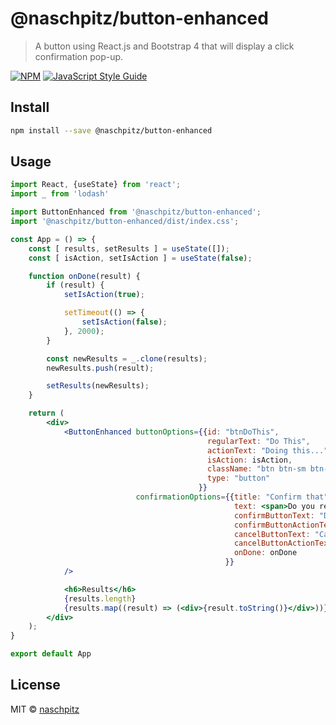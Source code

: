 # @naschpitz/button-enhanced

> A button using React.js and Bootstrap 4 that will display a click confirmation pop-up.

[![NPM](https://img.shields.io/npm/v/@naschpitz/button-enhanced.svg)](https://www.npmjs.com/package/@naschpitz/button-enhanced) [![JavaScript Style Guide](https://img.shields.io/badge/code_style-standard-brightgreen.svg)](https://standardjs.com)

## Install

```bash
npm install --save @naschpitz/button-enhanced
```

## Usage

```jsx
import React, {useState} from 'react';
import _ from 'lodash'

import ButtonEnhanced from '@naschpitz/button-enhanced';
import '@naschpitz/button-enhanced/dist/index.css';

const App = () => {
    const [ results, setResults ] = useState([]);
    const [ isAction, setIsAction ] = useState(false);

    function onDone(result) {
        if (result) {
            setIsAction(true);

            setTimeout(() => {
                setIsAction(false);
            }, 2000);
        }

        const newResults = _.clone(results);
        newResults.push(result);

        setResults(newResults);
    }

    return (
        <div>
            <ButtonEnhanced buttonOptions={{id: "btnDoThis",
                                            regularText: "Do This",
                                            actionText: "Doing this...",
                                            isAction: isAction,
                                            className: "btn btn-sm btn-danger",
                                            type: "button"
                                          }}
                            confirmationOptions={{title: "Confirm that",
                                                  text: <span>Do you really want to do this?</span>,
                                                  confirmButtonText: "Do that",
                                                  confirmButtonActionText: "Doing that...",
                                                  cancelButtonText: "Cancel",
                                                  cancelButtonActionText: "Cancelling...",
                                                  onDone: onDone
                                                }}
            />

            <h6>Results</h6>
            {results.length}
            {results.map((result) => (<div>{result.toString()}</div>))}
        </div>
    );
}

export default App
```

## License

MIT © [naschpitz](https://github.com/naschpitz)

